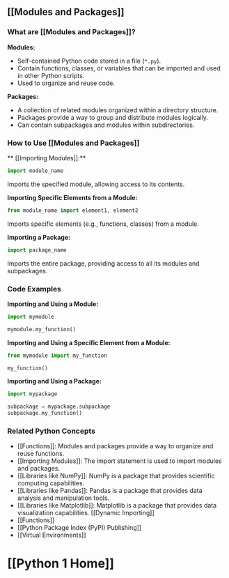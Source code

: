 ## [[Modules and Packages]]

### What are [[Modules and Packages]]?

**Modules:**
- Self-contained Python code stored in a file (`*.py`).
- Contain functions, classes, or variables that can be imported and used in other Python scripts.
- Used to organize and reuse code.

**Packages:**
- A collection of related modules organized within a directory structure.
- Packages provide a way to group and distribute modules logically.
- Can contain subpackages and modules within subdirectories.

### How to Use [[Modules and Packages]]

** [[Importing Modules]]:**
```python
import module_name
```
Imports the specified module, allowing access to its contents.

**Importing Specific Elements from a Module:**
```python
from module_name import element1, element2
```
Imports specific elements (e.g., functions, classes) from a module.

**Importing a Package:**
```python
import package_name
```
Imports the entire package, providing access to all its modules and subpackages.

### Code Examples

**Importing and Using a Module:**
```python
import mymodule

mymodule.my_function()
```

**Importing and Using a Specific Element from a Module:**
```python
from mymodule import my_function

my_function()
```

**Importing and Using a Package:**
```python
import mypackage

subpackage = mypackage.subpackage
subpackage.my_function()
```

### Related Python Concepts

- [[Functions]]: Modules and packages provide a way to organize and reuse functions.
- [[Importing Modules]]: The import statement is used to import modules and packages.
- [[Libraries like NumPy]]: NumPy is a package that provides scientific computing capabilities.
- [[Libraries like Pandas]]: Pandas is a package that provides data analysis and manipulation tools.
- [[Libraries like Matplotlib]]: Matplotlib is a package that provides data visualization capabilities. [[Dynamic Importing]]
- [[Functions]]
- [[Python Package Index (PyPI) Publishing]]
- [[Virtual Environments]]

# [[Python 1 Home]]